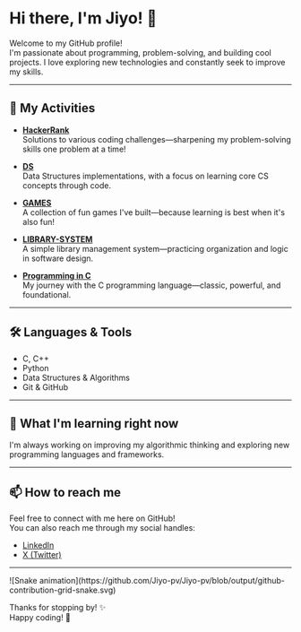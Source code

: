 # Hi there, I'm Jiyo! 👋

Welcome to my GitHub profile!  
I'm passionate about programming, problem-solving, and building cool projects. I love exploring new technologies and constantly seek to improve my skills.

---

## 🚀 My Activities

- [**HackerRank**](https://github.com/Jiyo-pv/HackerRank)  
  Solutions to various coding challenges—sharpening my problem-solving skills one problem at a time!

- [**DS**](https://github.com/Jiyo-pv/DS)  
  Data Structures implementations, with a focus on learning core CS concepts through code.

- [**GAMES**](https://github.com/Jiyo-pv/GAMES)  
  A collection of fun games I've built—because learning is best when it's also fun!

- [**LIBRARY-SYSTEM**](https://github.com/Jiyo-pv/LIBRARY-SYSTEM)  
  A simple library management system—practicing organization and logic in software design.

- [**Programming in C**](https://github.com/Jiyo-pv/-programming-in-C)  
  My journey with the C programming language—classic, powerful, and foundational.

---

## 🛠️ Languages & Tools

- C, C++
- Python
- Data Structures & Algorithms
- Git & GitHub

---

## 🌱 What I'm learning right now

I'm always working on improving my algorithmic thinking and exploring new programming languages and frameworks.

---

## 📫 How to reach me

Feel free to connect with me here on GitHub!  
You can also reach me through my social handles:

- [LinkedIn](https://www.linkedin.com/in/jiyo-p-v/)
- [X (Twitter)](https://x.com/jiyo5436)

---
<div>
  ![Snake animation](https://github.com/Jiyo-pv/Jiyo-pv/blob/output/github-contribution-grid-snake.svg)
</div>

Thanks for stopping by! ✨  
Happy coding! 🚀
